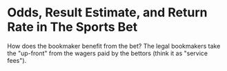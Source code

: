 # Odds, Result Estimate, and Return Rate in The Sports Bet

How does the bookmaker benefit from the bet? The legal bookmakers take the "up-front" from the wagers paid by the bettors (think it as "service fees").   
